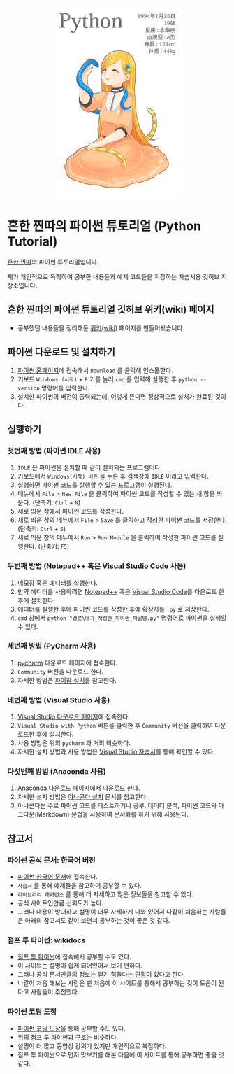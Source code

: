 <div align='center'>
  <a href='https://github.com/iam-jjintta/python-tutorial'>
    <img alt='python' src="/image/python.png">
  </a>
</div>

# 흔한 찐따의 파이썬 튜토리얼 (Python Tutorial)
[흔한 찐따](https://github.com/iam-jjintta/)의 파이썬 튜토리얼입니다.

제가 개인적으로 독학하여 공부한 내용들과 예제 코드들을 저장하는 자습서용 깃허브 저장소입니다.

## 흔한 찐따의 파이썬 튜토리얼 깃허브 위키(wiki) 페이지
- 공부했던 내용들을 정리해둔 [위키(wiki)](https://github.com/iam-jjintta/python-tutorial/wiki) 페이지를 만들어봤습니다.

## 파이썬 다운로드 및 설치하기
1. [파이썬 홈페이지](https://www.python.org/)에 접속해서 `Download` 를 클릭해 인스톨한다.
2. 키보드 `Windows (시작)` + `R` 키를 눌러 `cmd` 를 입력해 실행한 후 `python --version` 명령어를 입력한다.
3. 설치한 파이썬의 버전이 출력되는데, 이렇게 뜬다면 정상적으로 설치가 완료된 것이다.

## 실행하기

### 첫번째 방법 (파이썬 IDLE 사용)
1. `IDLE` 은 파이썬을 설치할 때 같이 설치되는 프로그램이다.
2. 키보드에서 `Windows(시작) 버튼` 을 누른 후 검색창에 `IDLE` 이라고 입력한다.
3. 실행하면 파이썬 코드를 실행할 수 있는 프로그램이 실행된다.
4. 메뉴에서 `File` > `New File` 을 클릭하여 파이썬 코드를 작성할 수 있는 새 창을 띄운다. (단축키: `Ctrl` + `N`)
5. 새로 띄운 창에서 파이썬 코드를 작성한다.
6. 새로 띄운 창의 메뉴에서 `File` > `Save` 를 클릭하고 작성한 파이썬 코드를 저장한다. (단축키: `Ctrl` + `S`)
7. 새로 띄운 창의 메뉴에서 `Run` > `Run Module` 을 클릭하여 작성한 파이썬 코드를 실행한다. (단축키: `F5`)

### 두번째 방법 (Notepad++ 혹은 Visual Studio Code 사용)
1. 메모장 혹은 에디터를 실행한다.
2. 만약 에디터를 사용하려면 [Notepad++](https://notepad-plus-plus.org/downloads/) 혹은 [Visual Studio Code](https://code.visualstudio.com/download)를 다운로드 한 후에 설치한다.
3. 에디터를 실행한 후에 파이썬 코드를 작성한 후에 확장자를 `.py` 로 저장한다.
4. `cmd` 창에서 `python "경로\내가_작성한_파이썬_파일명.py"` 명령어로 파이썬을 실행할 수 있다.

### 세번째 방법 (PyCharm 사용)
1. [pycharm](https://www.jetbrains.com/ko-kr/pycharm/download/#section=windows) 다운로드 페이지에 접속한다.
2. `Community` 버전을 다운로드 한다.
3. 자세한 방법은 [파이참 설치](https://wikidocs.net/21953)를 참고한다.

### 네번째 방법 (Visual Studio 사용)
1. [Visual Studio 다운로드 페이지](https://visualstudio.microsoft.com/ko/vs/features/python/)에 접속한다.
2. `Visual Studio with Python` 버튼을 클릭한 후 `Community` 버전을 클릭하여 다운로드한 후에 설치한다.
3. 사용 방법은 위의 `pycharm` 과 거의 비슷하다.
4. 자세한 설치 방법과 사용 방법은 [Visual Studio 자습서](https://docs.microsoft.com/ko-kr/visualstudio/python/tutorial-working-with-python-in-visual-studio-step-00-installation?view=vs-2022)를 통해 확인할 수 있다.

### 다섯번째 방법 (Anaconda 사용)
1. [Anaconda 다운로드](https://www.anaconda.com/products/individual) 페이지에서 다운로드 한다.
2. 자세한 설치 방법은 [아나콘다 설치](https://wikidocs.net/2826) 문서를 참고한다.
3. 아나콘다는 주로 파이썬 코드를 테스트하거나 공부, 데이터 분석, 파이썬 코드와 마크다운(Markdown) 문법을 사용하여 문서화를 하기 위해 사용된다.

## 참고서

### 파이썬 공식 문서: 한국어 버전
- [파이썬 한국어 문서](https://docs.python.org/ko/3/)에 접속한다.
- `자습서` 를 통해 예제들을 참고하며 공부할 수 있다.
- `라이브러리 래퍼런스` 를 통해 더 자세하고 많은 정보들을 참고할 수 있다.
- 공식 사이트인만큼 신뢰도가 높다.
- 그러나 내용이 방대하고 설명이 너무 자세하게 나와 있어서 나같이 처음하는 사람들은 아래의 참고서도 같이 보면서 공부하는 것이 좋은 것 같다.

### 점프 투 파이썬: wikidocs
- [점프 투 파이썬](https://wikidocs.net/book/1)에 접속해서 공부할 수도 있다.
- 이 사이트는 설명이 쉽게 되어있어서 보기 편하다.
- 그러나 공식 문서만큼의 정보는 얻기 힘들다는 단점이 있다고 한다.
- 나같이 처음 해보는 사람은 맨 처음에 이 사이트를 통해서 공부하는 것이 도움이 된다고 사람들이 추천했다.

### 파이썬 코딩 도장
- [파이썬 코딩 도장](https://dojang.io/course/view.php?id=7)을 통해 공부할 수도 있다.
- 위의 점프 투 파이썬과 구조는 비슷하다.
- 설명이 더 많고 동영상 강의가 있지만 개인적으로 복잡하다.
- 점프 투 파이썬으로 먼저 맛보기를 해본 다음에 이 사이트를 통해 공부하면 좋을 것 같다.
